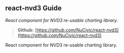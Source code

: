 ## react-nvd3 Guide
*React component for NVD3 re-usable charting library.*

> **Github:** [https://github.com/NuCivic/react-nvd3](https://github.com/NuCivic/react-nvd3)

React component for NVD3 re-usable charting library.
